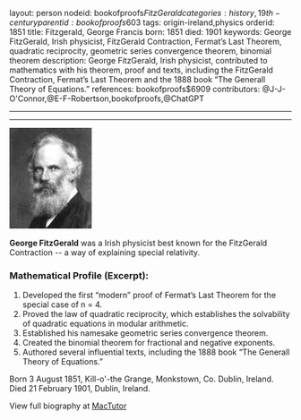 layout: person
nodeid: bookofproofs$FitzGerald
categories: history,19th-century
parentid: bookofproofs$603
tags: origin-ireland,physics
orderid: 1851
title: Fitzgerald, George Francis
born: 1851
died: 1901
keywords: George FitzGerald, Irish physicist, FitzGerald Contraction, Fermat’s Last Theorem, quadratic reciprocity, geometric series convergence theorem, binomial theorem
description: George FitzGerald, Irish physicist, contributed to mathematics with his theorem, proof and texts, including the FitzGerald Contraction, Fermat’s Last Theorem and the 1888 book “The Generall Theory of Equations.”
references: bookofproofs$6909
contributors: @J-J-O'Connor,@E-F-Robertson,bookofproofs,@ChatGPT

---



---

![FitzGerald.jpg](https://github.com/bookofproofs/bookofproofs.github.io/blob/main/_sources/_assets/images/portraits/FitzGerald.jpg?raw=true)

**George FitzGerald** was a Irish physicist best known for the FitzGerald Contraction -- a way of explaining special relativity.

### Mathematical Profile (Excerpt):
1. Developed the first “modern” proof of Fermat’s Last Theorem for the special case of n = 4.
2. Proved the law of quadratic reciprocity, which establishes the solvability of quadratic equations in modular arithmetic.
3. Established his namesake geometric series convergence theorem.
4. Created the binomial theorem for fractional and negative exponents.
5. Authored several influential texts, including the 1888 book “The Generall Theory of Equations.”

Born 3 August 1851, Kill-o'-the Grange, Monkstown, Co. Dublin, Ireland. Died 21 February 1901, Dublin, Ireland.

View full biography at [MacTutor](https://mathshistory.st-andrews.ac.uk/Biographies/FitzGerald/)
